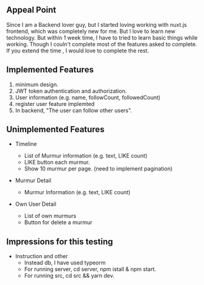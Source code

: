 ## Appeal Point

Since I am a Backend lover guy, but I started loving working with nuxt.js frontend, which was completely new for me. But I love to learn new technology. But within 1 week time, I have to tried to learn basic things while working. Though I couln't complete most of the features asked to complete. If you extend the time , I would love to complete the rest.
## Implemented Features

1. minimum design.
2. JWT token authentication and authorization.
3. User information (e.g. name, followCount, followedCount)
4. register user feature implemted
5. In backend, "The user can follow other users".

## Unimplemented Features

* Timeline
  * List of Murmur information (e.g. text, LIKE count)
  * LIKE button each murmur.
  * Show 10 murmur per page. (need to implement pagination)
  
* Murmur Detail
  * Murmur Information (e.g. text, LIKE count)

* Own User Detail
  * List of own murmurs
  * Button for delete a murmur  

## Impressions for this testing

* Instruction and other
  * Instead db, I have used typeorm
  * For running server, cd server, npm istall & npm start.
  * For running src, cd src && yarn dev.

